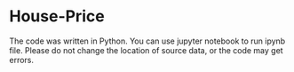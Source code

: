 # House-Price

The code was written in Python. You can use jupyter notebook to run ipynb file. Please do not change the location of source data, or the code may get errors.